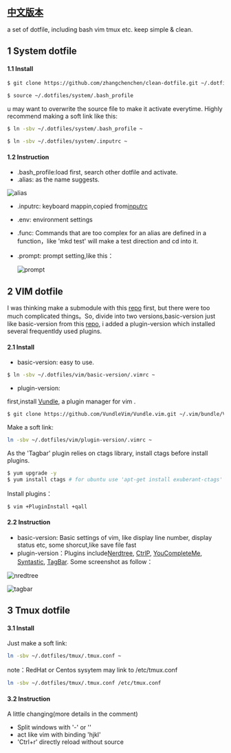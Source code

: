## [中文版本](https://github.com/zhangchenchen/clean-dotfile/blob/master/README_ZH_CN.md)
a set of dotfile, including bash vim tmux etc. keep simple & clean.

## 1 System dotfile

#### 1.1 Install

```bash
$ git clone https://github.com/zhangchenchen/clean-dotfile.git ~/.dotfiles

$ source ~/.dotfiles/system/.bash_profile
```

u may want to overwrite the source file to make it activate everytime.
Highly recommend making a soft link like this:  

```bash
$ ln -sbv ~/.dotfiles/system/.bash_profile ~

$ ln -sbv ~/.dotfiles/system/.inputrc ~
```

#### 1.2 Instruction

- .bash_profile:load first, search other dotfile and activate.
- .alias: as the name suggests.
 
![alias](http://7xrnwq.com1.z0.glb.clouddn.com/2017-06-08alias.png)

- .inputrc: keyboard mappin,copied from[inputrc](https://github.com/webpro/dotfiles/blob/master/runcom/.inputrc)
- .env: environment settings
- .func: Commands that are too complex for an alias are defined in a function，like 'mkd test' will make a test direction and cd into it.
- .prompt: prompt setting,like this：

   ![prompt](http://7xrnwq.com1.z0.glb.clouddn.com/2016-06-08prompt1.png)


## 2 VIM dotfile

I was thinking make a submodule with this [repo](https://github.com/amix/vimrc) first, but there were too much complicated things。So, divide into two versions,basic-version just like basic-version from this [repo](https://github.com/amix/vimrc), i added a plugin-version which installed several frequentldy used plugins. 

#### 2.1 Install

- basic-version: easy to use. 

```bash
$ ln -sbv ~/.dotfiles/vim/basic-version/.vimrc ~
```

- plugin-version:

first,install [Vundle](https://github.com/VundleVim/Vundle.vim.git), a plugin manager for vim .

```bash
$ git clone https://github.com/VundleVim/Vundle.vim.git ~/.vim/bundle/Vundle.vim
```

Make a soft link:

```bash
ln -sbv ~/.dotfiles/vim/plugin-version/.vimrc ~
```

As the 'Tagbar' plugin relies on ctags library, install ctags before install plugins.

```bash
$ yum upgrade -y 
$ yum install ctags # for ubuntu use 'apt-get install exuberant-ctags'
```

Install plugins：

```bash
$ vim +PluginInstall +qall
```


#### 2.2 Instruction

- basic-version: Basic settings of vim, like display line number, display status etc, some shorcut,like save file fast
- plugin-version：Plugins include[Nerdtree](https://github.com/scrooloose/nerdtree), [CtrlP](https://github.com/kien/ctrlp.vim), [YouCompleteMe](https://github.com/Valloric/YouCompleteMe), [Syntastic](https://github.com/vim-syntastic/syntastic), [TagBar](https://github.com/majutsushi/tagbar). Some screenshot as follow：

![nredtree](http://7xrnwq.com1.z0.glb.clouddn.com/2017-06-08nerdtree.png)

![tagbar](http://7xrnwq.com1.z0.glb.clouddn.com/2017-06-08tagbar.png)


## 3 Tmux dotfile

#### 3.1 Install

Just make a soft link:

```bash
ln -sbv ~/.dotfiles/tmux/.tmux.conf ~
```

note：RedHat or Centos sysytem may link to /etc/tmux.conf

```bash
ln -sbv ~/.dotfiles/tmux/.tmux.conf /etc/tmux.conf
```


#### 3.2 Instruction

A little changing(more details in the comment)

- Split windows with '-' or '\'
- act like vim with binding 'hjkl' 
- 'Ctrl+r' directly reload without source